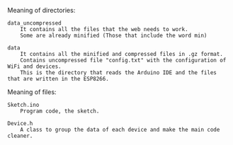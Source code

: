 
Meaning of directories:

    data_uncompressed
        It contains all the files that the web needs to work.
        Some are already minified (Those that include the word min)

    data
        It contains all the minified and compressed files in .gz format.
        Contains uncompressed file "config.txt" with the configuration of WiFi and devices.
        This is the directory that reads the Arduino IDE and the files that are written in the ESP8266.


Meaning of files:

    Sketch.ino
        Program code, the sketch.

    Device.h
        A class to group the data of each device and make the main code cleaner.